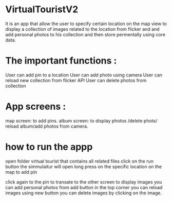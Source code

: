 # VirtualTouristV2
It is an app that allow  the user to specify certain location on the map view to display a collection of images related to the location from flicker and and add personal photos to his collection and then store permentally using core data. 

# The important functions :
User can add pin to a location 
User can add photo using camera
User can reload new collection from flicker API
User can delete photos from collection

# App screens :
 map screen: to add pins.
album screen: to display photos /delete phots/ reload album/add photos from camera.

# how to run the appp 
open folder virtual tourist that contains all related files
click on the run button the simmulaitur will open 
long press on the specific location on the map to add pin

click again to the pin to transate to the other screen to display images 
you can add personal photos from  add button in the top corner 
you can reload images using new button
you can delete images by clicking on the image.
